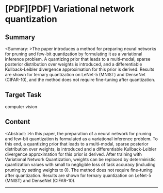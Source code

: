 # [PDF][PDF] Variational network quantization

## Summary

<Summary: >The paper introduces a method for preparing neural networks for pruning and few-bit quantization by formulating it as a variational inference problem. A quantizing prior that leads to a multi-modal, sparse posterior distribution over weights is introduced, and a differentiable Kullback-Leibler divergence approximation for this prior is derived. Results are shown for ternary quantization on LeNet-5 (MNIST) and DenseNet (CIFAR-10), and the method does not require fine-tuning after quantization.


## Target Task

computer vision

## Content

<Abstract: >In this paper, the preparation of a neural network for pruning and few-bit quantization is formulated as a variational inference problem. To this end, a quantizing prior that leads to a multi-modal, sparse posterior distribution over weights, is introduced and a differentiable Kullback-Leibler divergence approximation for this prior is derived. After training with Variational Network Quantization, weights can be replaced by deterministic quantization values with small to negligible loss of task accuracy (including pruning by setting weights to 0). The method does not require ﬁne-tuning after quantization. Results are shown for ternary quantization on LeNet-5 (MNIST) and DenseNet (CIFAR-10).



---

